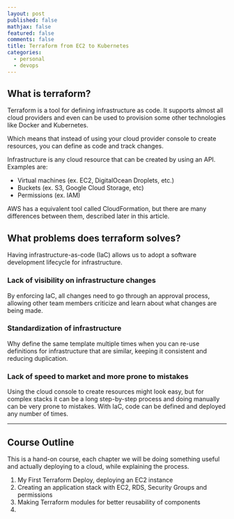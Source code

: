 ```yaml
---
layout: post
published: false
mathjax: false
featured: false
comments: false
title: Terraform from EC2 to Kubernetes
categories:
  - personal
  - devops
---
```

## What is terraform?

Terraform is a tool for defining infrastructure as code. It supports almost all cloud providers and even can be used to provision some other technologies like Docker and Kubernetes.

Which means that instead of using your cloud provider console to create resources, you can define as code and track changes.

Infrastructure is any cloud resource that can be created by using an API. Examples are:

* Virtual machines (ex. EC2, DigitalOcean Droplets, etc.)
* Buckets (ex. S3, Google Cloud Storage, etc)
* Permissions (ex. IAM)

AWS has a equivalent tool called CloudFormation, but there are many differences between them, described later in this article.

## What problems does terraform solves?
Having infrastructure-as-code (IaC) allows us to adopt a software development lifecycle for infrastructure.

### Lack of visibility on infrastructure changes
By enforcing IaC, all changes need to go through an approval process, allowing other team members criticize and learn about what changes are being made.

### Standardization of infrastructure
Why define the same template multiple times when you can re-use definitions for infrastructure that are similar, keeping it consistent and reducing duplication.

### Lack of speed to market and more prone to mistakes
Using the cloud console to create resources might look easy, but for complex stacks it can be a long step-by-step process and doing manually can be very prone to mistakes. With IaC, code can be defined and deployed any number of times.

---

## Course Outline

This is a hand-on course, each chapter we will be doing something useful and actually deploying to a cloud, while explaining the process. 

1. My First Terraform Deploy, deploying an EC2 instance
1. Creating an application stack with EC2, RDS, Security Groups and permissions
1. Making Terraform modules for better reusability of components
1. 


